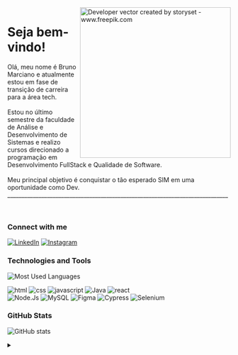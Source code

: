 <img align="right" alt="Developer vector created by storyset - www.freepik.com" height="340" src="https://github.com/user-attachments/assets/58c435b2-159d-4390-9415-ac749ac7d033">

<h1>Seja bem-vindo!</h1>

<p>Olá, meu nome é Bruno Marciano e atualmente estou em fase de transição de carreira para a área tech.
<br> <br>Estou no último semestre da faculdade de Análise e Desenvolvimento de Sistemas e realizo cursos direcionado a programação em Desenvolvimento FullStack e Qualidade de Software.
<br><br>Meu principal objetivo é conquistar o tão esperado SIM em uma oportunidade como Dev.
______________________________________________________________________________
<p/>
<br>

### Connect with me
[![LinkedIn](https://img.shields.io/badge/-LinkedIn-000?style=for-the-badge&logo=linkedin&logoColor=3AAAFE&color:FFF)](https://www.linkedin.com/in/obrunomarciano/)
[![Instagram](https://img.shields.io/badge/-Instagram-000?style=for-the-badge&logo=instagram&logoColor=3AAAFE&color:FFF)](https://www.instagram.com/brunotechdev/)



### Technologies and Tools
![Most Used Languages](https://github-readme-stats-git-masterrstaa-rickstaa.vercel.app/api/top-langs/?username=obrunomarciano&layout=compact&langs_count=5&show_icons=true&title_color=BF5DF9&=html,css,scss&bg_color=000&text_color=8B8B8B&border_radius=3&border_color=FFF&count_private=true)

<div align>
<img  src="https://img.shields.io/badge/HTML5-000?style=for-the-badge&logo=html5&logoColor=BF5DF9" alt="html" />
<img  src="https://img.shields.io/badge/CSS3-000?style=for-the-badge&logo=css3&logoColor=BF5DF9" alt="css" />
<img  src="https://img.shields.io/badge/JavaScript-000?style=for-the-badge&logo=javascript&logoColor=BF5DF9" alt="javascript"  />
<img  src="https://img.shields.io/badge/java-000?style=for-the-badge&logo=openjdk&logoColor=BF5DF9" alt="Java" />
<img  src="https://img.shields.io/badge/React-000?style=for-the-badge&logo=react&logoColor=BF5DF9" alt="react" />
<br/>
<img  src="https://img.shields.io/badge/Node.js-000?style=for-the-badge&logo=node.js&logoColor=BF5DF9" alt="Node.Js" />
<img  src="https://img.shields.io/badge/mysql-000?style=for-the-badge&logo=mysql&logoColor=BF5DF9" alt="MySQL" />
<img  src="https://img.shields.io/badge/figma-000?style=for-the-badge&logo=figma&logoColor=BF5DF9" alt="Figma" />
<img  src="https://img.shields.io/badge/cypress-000?style=for-the-badge&logo=cypress&logoColor=BF5DF9" alt="Cypress" />
<img  src="https://img.shields.io/badge/selenium-000?style=for-the-badge&logo=selenium&logoColor=BF5DF9" alt="Selenium" />

### GitHub Stats
![GitHub stats](https://github-readme-stats-git-masterrstaa-rickstaa.vercel.app/api?username=obrunomarciano&hide_title=true&show_icons=true&include_all_commits=false&count_private=true&line_height=25&hide=issues&bg_color=000&title_color=3AAAFE&&text_color=FFF&border_radius=3&border_color=FFFc&icon_color=3AAAFE&&theme=jolly)

<details align="left">
  <summary></summary> 
 
  - Badges by <a href="https://shields.io/">shields.io</a><br>
  - GitHub Stats by <a href="https://github.com/anuraghazra/github-readme-stats">anuraghazra</a>
  - Developer vector created by <a href="https://www.freepik.com/vectors/developer">storyset - www.freepik.com</a> (edited by author)
 
  <div align="right">Made by <a href="https://github.com/obrunomarciano">BM</a>.</div>

</details>





</div>
